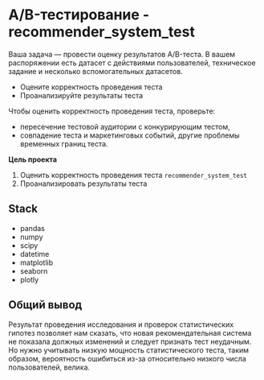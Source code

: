 # A/B-тестирование - recommender_system_test

Ваша задача — провести оценку результатов A/B-теста. В вашем распоряжении есть датасет с действиями пользователей, техническое задание и несколько вспомогательных датасетов.
- Оцените корректность проведения теста
- Проанализируйте результаты теста

Чтобы оценить корректность проведения теста, проверьте:
- пересечение тестовой аудитории с конкурирующим тестом,
- совпадение теста и маркетинговых событий, другие проблемы временных границ теста.

**Цель проекта**

1. Оценить корректность проведения теста `recommender_system_test`
2. Проанализировать результаты теста

**Stack**
---
- pandas
- numpy
- scipy
- datetime
- matplotlib
- seaborn
- plotly

**Общий вывод**
---
Результат проведения исследования и проверок статистических гипотез позволяет нам сказать, что новая рекомендательная система не показала должных изменений и следует признать тест неудачным. Но нужно учитывать низкую мощность статистического теста, таким образом, вероятность ошибиться из-за относительно низкого числа пользователей, велика.